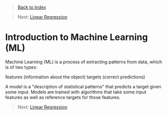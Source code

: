 > [Back to Index](README.md)

> Next: [Linear Regression]()

# Introduction to Machine Learning (ML)

Machine Learning (ML) is a process of extracting patterns from data, which is of two types:

features (information about the object) 
targets (correct predictions)

A model is a "description of statistical patterns" that predicts a target given some input. 
Models are trained with algorithms that take some input features as well as reference targets for those features.


> Next: [Linear Regression]()